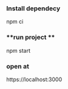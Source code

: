 ### **Install dependecy** <br />
npm ci

### **run project ** <br />
npm start

### open at
https://localhost:3000